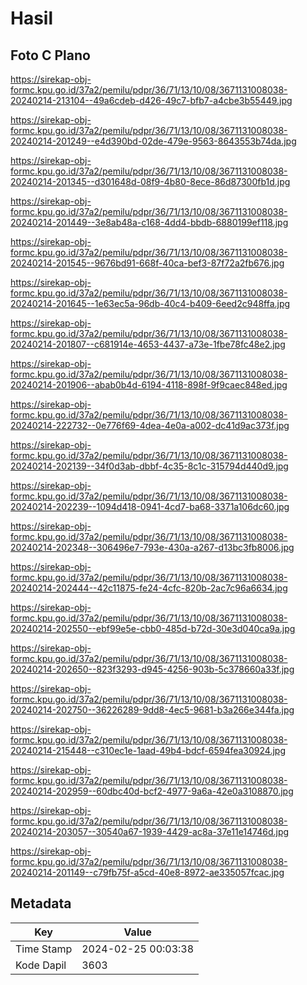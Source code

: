 # Hasil

## Foto C Plano

https://sirekap-obj-formc.kpu.go.id/37a2/pemilu/pdpr/36/71/13/10/08/3671131008038-20240214-213104--49a6cdeb-d426-49c7-bfb7-a4cbe3b55449.jpg

https://sirekap-obj-formc.kpu.go.id/37a2/pemilu/pdpr/36/71/13/10/08/3671131008038-20240214-201249--e4d390bd-02de-479e-9563-8643553b74da.jpg

https://sirekap-obj-formc.kpu.go.id/37a2/pemilu/pdpr/36/71/13/10/08/3671131008038-20240214-201345--d301648d-08f9-4b80-8ece-86d87300fb1d.jpg

https://sirekap-obj-formc.kpu.go.id/37a2/pemilu/pdpr/36/71/13/10/08/3671131008038-20240214-201449--3e8ab48a-c168-4dd4-bbdb-6880199ef118.jpg

https://sirekap-obj-formc.kpu.go.id/37a2/pemilu/pdpr/36/71/13/10/08/3671131008038-20240214-201545--9676bd91-668f-40ca-bef3-87f72a2fb676.jpg

https://sirekap-obj-formc.kpu.go.id/37a2/pemilu/pdpr/36/71/13/10/08/3671131008038-20240214-201645--1e63ec5a-96db-40c4-b409-6eed2c948ffa.jpg

https://sirekap-obj-formc.kpu.go.id/37a2/pemilu/pdpr/36/71/13/10/08/3671131008038-20240214-201807--c681914e-4653-4437-a73e-1fbe78fc48e2.jpg

https://sirekap-obj-formc.kpu.go.id/37a2/pemilu/pdpr/36/71/13/10/08/3671131008038-20240214-201906--abab0b4d-6194-4118-898f-9f9caec848ed.jpg

https://sirekap-obj-formc.kpu.go.id/37a2/pemilu/pdpr/36/71/13/10/08/3671131008038-20240214-222732--0e776f69-4dea-4e0a-a002-dc41d9ac373f.jpg

https://sirekap-obj-formc.kpu.go.id/37a2/pemilu/pdpr/36/71/13/10/08/3671131008038-20240214-202139--34f0d3ab-dbbf-4c35-8c1c-315794d440d9.jpg

https://sirekap-obj-formc.kpu.go.id/37a2/pemilu/pdpr/36/71/13/10/08/3671131008038-20240214-202239--1094d418-0941-4cd7-ba68-3371a106dc60.jpg

https://sirekap-obj-formc.kpu.go.id/37a2/pemilu/pdpr/36/71/13/10/08/3671131008038-20240214-202348--306496e7-793e-430a-a267-d13bc3fb8006.jpg

https://sirekap-obj-formc.kpu.go.id/37a2/pemilu/pdpr/36/71/13/10/08/3671131008038-20240214-202444--42c11875-fe24-4cfc-820b-2ac7c96a6634.jpg

https://sirekap-obj-formc.kpu.go.id/37a2/pemilu/pdpr/36/71/13/10/08/3671131008038-20240214-202550--ebf99e5e-cbb0-485d-b72d-30e3d040ca9a.jpg

https://sirekap-obj-formc.kpu.go.id/37a2/pemilu/pdpr/36/71/13/10/08/3671131008038-20240214-202650--823f3293-d945-4256-903b-5c378660a33f.jpg

https://sirekap-obj-formc.kpu.go.id/37a2/pemilu/pdpr/36/71/13/10/08/3671131008038-20240214-202750--36226289-9dd8-4ec5-9681-b3a266e344fa.jpg

https://sirekap-obj-formc.kpu.go.id/37a2/pemilu/pdpr/36/71/13/10/08/3671131008038-20240214-215448--c310ec1e-1aad-49b4-bdcf-6594fea30924.jpg

https://sirekap-obj-formc.kpu.go.id/37a2/pemilu/pdpr/36/71/13/10/08/3671131008038-20240214-202959--60dbc40d-bcf2-4977-9a6a-42e0a3108870.jpg

https://sirekap-obj-formc.kpu.go.id/37a2/pemilu/pdpr/36/71/13/10/08/3671131008038-20240214-203057--30540a67-1939-4429-ac8a-37e11e14746d.jpg

https://sirekap-obj-formc.kpu.go.id/37a2/pemilu/pdpr/36/71/13/10/08/3671131008038-20240214-201149--c79fb75f-a5cd-40e8-8972-ae335057fcac.jpg


## Metadata

| Key        | Value               |
| ---------- | ------------------- |
| Time Stamp | 2024-02-25 00:03:38 |
| Kode Dapil | 3603                |



